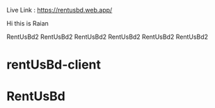 Live Link : https://rentusbd.web.app/

Hi this is Raian

RentUsBd2
RentUsBd2
RentUsBd2
RentUsBd2
RentUsBd2
RentUsBd2



# rentUsBd-client
# RentUsBd
